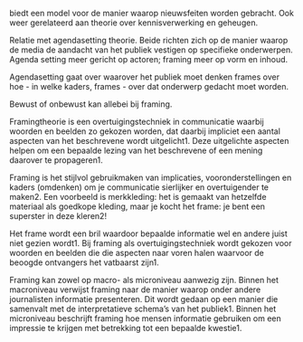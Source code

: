 biedt een model voor de manier waarop nieuwsfeiten worden gebracht. Ook weer gerelateerd aan theorie over kennisverwerking en geheugen.

Relatie met agendasetting theorie. Beide richten zich op de manier waarop de media de aandacht van het publiek vestigen op specifieke onderwerpen. Agenda setting meer gericht op actoren; framing meer op vorm en inhoud.

Agendasetting gaat over waarover het publiek moet denken frames over hoe - in welke kaders, frames - over dat onderwerp gedacht moet worden.

Bewust of onbewust kan allebei bij framing.


Framingtheorie is een overtuigingstechniek in communicatie waarbij woorden en beelden zo gekozen worden, dat daarbij impliciet een aantal aspecten van het beschrevene wordt uitgelicht1. Deze uitgelichte aspecten helpen om een bepaalde lezing van het beschrevene of een mening daarover te propageren1.

Framing is het stijlvol gebruikmaken van implicaties, vooronderstellingen en kaders (omdenken) om je communicatie sierlijker en overtuigender te maken2. Een voorbeeld is merkkleding: het is gemaakt van hetzelfde materiaal als goedkope kleding, maar je kocht het frame: je bent een superster in deze kleren2!

Het frame wordt een bril waardoor bepaalde informatie wel en andere juist niet gezien wordt1. Bij framing als overtuigingstechniek wordt gekozen voor woorden en beelden die die aspecten naar voren halen waarvoor de beoogde ontvangers het vatbaarst zijn1.

Framing kan zowel op macro- als microniveau aanwezig zijn. Binnen het macroniveau verwijst framing naar de manier waarop onder andere journalisten informatie presenteren. Dit wordt gedaan op een manier die samenvalt met de interpretatieve schema’s van het publiek1. Binnen het microniveau beschrijft framing hoe mensen informatie gebruiken om een impressie te krijgen met betrekking tot een bepaalde kwestie1.


